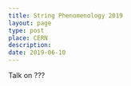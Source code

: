 ```yaml
---
title: String Phenomenology 2019
layout: page
type: post
place: CERN
description: 
date: 2019-06-10
---
```



Talk on ???
